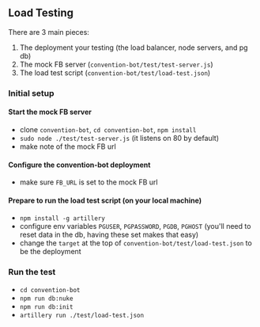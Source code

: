 ## Load Testing

There are 3 main pieces:
1. The deployment your testing (the load balancer, node servers, and pg db)
2. The mock FB server (`convention-bot/test/test-server.js`)
3. The load test script (`convention-bot/test/load-test.json`)


### Initial setup

#### Start the mock FB server

- clone `convention-bot`, `cd convention-bot`, `npm install`
- `sudo node ./test/test-server.js` (it listens on 80 by default)
- make note of the mock FB url

#### Configure the convention-bot deployment

- make sure `FB_URL` is set to the mock FB url

#### Prepare to run the load test script (on your local machine)

- `npm install -g artillery`
- configure env variables `PGUSER`, `PGPASSWORD`, `PGDB`, `PGHOST` (you'll need to reset data in the db, having these set makes that easy)
- change the `target` at the top of `convention-bot/test/load-test.json` to be the deployment


### Run the test

- `cd convention-bot`
- `npm run db:nuke`
- `npm run db:init`
- `artillery run ./test/load-test.json`
